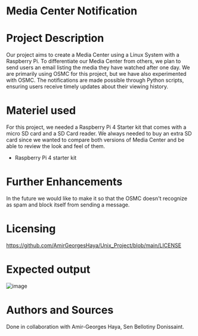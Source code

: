 # Media Center Notification
# Project Description
Our project aims to create a Media Center using a Linux System with a Raspberry Pi. To differentiate our Media Center from others, we plan to send users an email listing the media they have watched after one day. We are primarily using OSMC for this project, but we have also experimented with OSMC. The notifications are made possible through Python scripts, ensuring users receive timely updates about their viewing history.

# Materiel used
For this project, we needed a Raspberry Pi 4 Starter kit that comes with a micro SD card and a SD Card reader. We always needed to buy an extra SD card since we wanted to compare both versions of Media Center and be able to review the look and feel of them.
- Raspberry Pi 4 starter kit

# Further Enhancements
In the future we would like to make it so that the OSMC doesn't recognize as spam and block itself from sending a message.

# Licensing
https://github.com/AmirGeorgesHaya/Unix_Project/blob/main/LICENSE

# Expected output

![image](https://github.com/AmirGeorgesHaya/Unix_Project/assets/129766673/a0136808-3954-42ce-8a73-5c344c8504f5)

# Authors and Sources
Done in collaboration with Amir-Georges Haya, Sen Bellotiny Donissaint.




  
